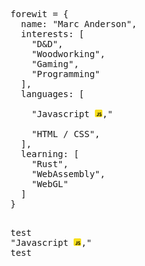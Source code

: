 <pre lang="javascript">

forewit = {
  name: "Marc Anderson",
  interests: [
    "D&D",
    "Woodworking",
    "Gaming",
    "Programming"
  ],
  languages: [

    <span>"Javascript <img height="12" width="12" src="js.png" />,"</span>

    "HTML / CSS",
  ],
  learning: [
    "Rust",
    "WebAssembly",
    "WebGL"
  ]
}

</pre>

<pre lang="javascript">
test
<span>"Javascript <img height="12" width="12" src="js.png" />,"</span>
test
</pre>
